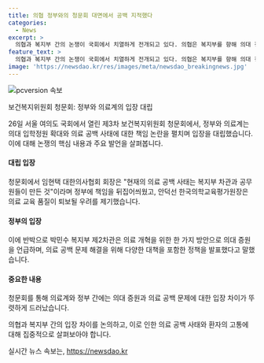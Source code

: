 ```yaml
---
title: 의협 정부와의 청문회 대면에서 공백 지적했다
categories:
  - News
excerpt: >
  의협과 복지부 간의 논쟁이 국회에서 치열하게 전개되고 있다. 의협은 복지부를 향해 의대 정원 확대로 인한 의료 공백 상황을 비판하고, 복지부는 의대 증원을 통한 의료 개혁을 강조하며 대응하고 있다. 국회 보건복지위원회의 청문회에서는 의료계 비상 상황에 대한 토론이 벌어졌으며, 이를 둘러싼 정부와 의료계의 입장차가 논의되고 있다.
feature_text: >
  의협과 복지부 간의 논쟁이 국회에서 치열하게 전개되고 있다. 의협은 복지부를 향해 의대 정원 확대로 인한 의료 공백 상황을 비판하고, 복지부는 의대 증원을 통한 의료 개혁을 강조하며 대응하고 있다. 국회 보건복지위원회의 청문회에서는 의료계 비상 상황에 대한 토론이 벌어졌으며, 이를 둘러싼 정부와 의료계의 입장차가 논의되고 있다.
image: 'https://newsdao.kr/res/images/meta/newsdao_breakingnews.jpg'
---
```


<p><img src="https://newsdao.kr/res/images/meta/newsdao_breakingnews.jpg" alt="pcversion 속보" /></p>

<p>보건복지위원회 청문회: 정부와 의료계의 입장 대립</p>

<p>26일 서울 여의도 국회에서 열린 제3차 보건복지위원회 청문회에서, 정부와 의료계는 의대 입학정원 확대와 의료 공백 사태에 대한 책임 논란을 펼치며 입장을 대립했습니다. 이에 대해 논쟁의 핵심 내용과 주요 발언을 살펴봅니다.</p>

<h4>대립 입장</h4>

<p>청문회에서 임현택 대한의사협회 회장은 "현재의 의료 공백 사태는 복지부 차관과 공무원들이 만든 것"이라며 정부에 책임을 뒤집어씌웠고, 안덕선 한국의학교육평가원장은 의료 교육 품질이 퇴보될 우려를 제기했습니다.</p>

<h4>정부의 입장</h4>

<p>이에 반박으로 박민수 복지부 제2차관은 의료 개혁을 위한 한 가지 방안으로 의대 증원을 언급하며, 의료 공백 문제 해결을 위해 다양한 대책을 포함한 정책을 발표했다고 말했습니다.</p>

<h4>중요한 내용</h4>

<p>청문회를 통해 의료계와 정부 간에는 의대 증원과 의료 공백 문제에 대한 입장 차이가 뚜렷하게 드러났습니다.</p>

<p>의협과 복지부 간의 입장 차이를 논의하고, 이로 인한 의료 공백 사태와 환자의 고통에 대해 집중적으로 살펴보아야 합니다. <p data-ke-size="size16"></p></p>
실시간 뉴스 속보는, <a href="https://newsdao.kr" rel="dofollow">https://newsdao.kr</a>


